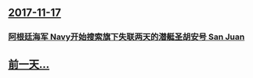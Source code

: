 ## [2017-11-17](/zh/news/2017/11/17/index.md)

##### 
### [阿根廷海军 Navy开始搜索旗下失联两天的潜艇圣胡安号 San Juan ](/zh/news/2017/11/17/阿根廷海军-Navy开始搜索旗下失联两天的潜艇圣胡安号-San-Juan.md)
## [前一天...](/zh/news/2017/11/16/index.md)

